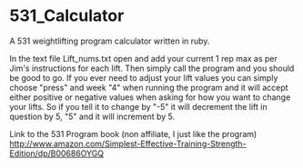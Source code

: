 # 531_Calculator
A 531 weightlifting program calculator written in ruby.

In the text file Lift_nums.txt open and add your current 1 rep max as per Jim's instructions for each lift. Then simply call the program and you should be good to go. If you ever need to adjust your lift values you can simply choose "press" and week "4" when running the program and it will accept either positive or negative values when asking for how you want to change your lifts. So if you tell it to change by "-5" it will decrement the lift in question by 5, "5" and it will increment by 5.

Link to the 531 Program book (non affiliate, I just like the program)
http://www.amazon.com/Simplest-Effective-Training-Strength-Edition/dp/B00686OYGQ
